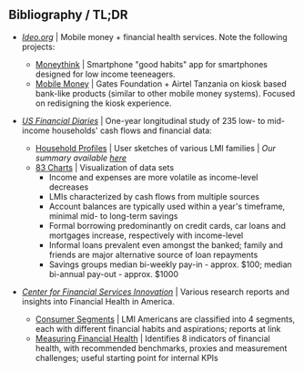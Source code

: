 
## Bibliography / TL;DR
* [*Ideo.org*](https://www.ideo.org/programs/financial_health) | Mobile money + financial health services. Note the following projects:
  * [Moneythink](https://www.ideo.org/project/moneythink-mobile) | Smartphone "good habits" app for smartphones designed for low income teeneagers.
  * [Mobile Money](https://www.ideo.org/project/gates-foundation) | Gates Foundation + Airtel Tanzania on kiosk based bank-like products (similar to other mobile money systems). Focused on redisigning the kiosk experience.

* [*US Financial Diaries*](http://www.usfinancialdiaries.org) | One-year longitudinal study of 235 low- to mid-income households' cash flows and financial data:
  * [Household Profiles](http://www.usfinancialdiaries.org/households) | User sketches of various LMI families | *Our summary available [here](https://github.com/Cash-Economy/BMGF/blob/master/research/US%20Financial%20Diaries%20-%20summary%20of%20families.md)*
  * [83 Charts](http://www.usfinancialdiaries.org/83-charts) | Visualization of data sets
    * Income and expenses are more volatile as income-level decreases
    * LMIs characterized by cash flows from multiple sources
    * Account balances are typically used within a year's timeframe, minimal mid- to long-term savings
    * Formal borrowing predominantly on credit cards, car loans and mortgages increase, respectively with income-level
    * Informal loans prevalent even amongst the banked; family and friends are major alternative source of loan repayments
    * Savings groups median bi-weekly pay-in - approx. $100; median bi-annual pay-out - approx. $1000

* [*Center for Financial Services Innovation*](http://www.cfsinnovation.com/) | Various research reports and insights into Financial Health in America.
  * [Consumer Segments](http://www.cfsinnovation.com/financial-health-segments) | LMI Americans are classified into 4 segments, each with different financial habits and aspirations; reports at link
  * [Measuring Financial Health](http://www.cfsinnovation.com/Document-Library/Eight-Ways-to-Measure-Financial-Health-(1)) | Identifies 8 indicators of financial health, with recommended benchmarks, proxies and measurement challenges; useful starting point for internal KPIs

